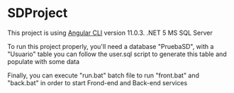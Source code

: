 # SDProject

This project is using [Angular CLI](https://github.com/angular/angular-cli) version 11.0.3.
.NET 5
MS SQL Server 

To run this project properly, you'll need a database "PruebaSD", with a "Usuario" table
you can follow the user.sql script to generate this table and populate with some data

Finally, you can execute "run.bat" batch file to run "front.bat" and "back.bat" 
in order to start Frond-end and Back-end services
